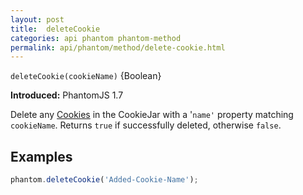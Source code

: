 ```yaml
---
layout: post
title:  deleteCookie
categories: api phantom phantom-method
permalink: api/phantom/method/delete-cookie.html
---
```


`deleteCookie(cookieName)` {Boolean}

**Introduced:** PhantomJS 1.7

Delete any [Cookies](API-Reference#wiki-cookie) in the CookieJar with a '`name'` property matching `cookieName`. Returns `true` if successfully deleted, otherwise `false`.

## Examples

```javascript
phantom.deleteCookie('Added-Cookie-Name');
```








